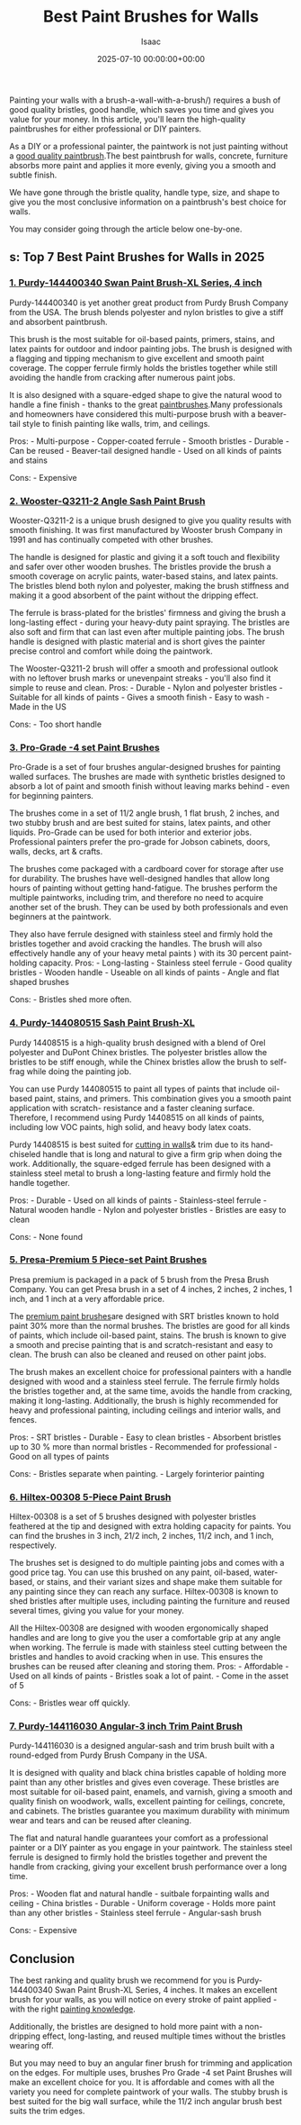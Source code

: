 ﻿---
title: Best Paint Brushes for Walls
description: Painting your walls with a brush-a-wall-with-a-brush requires a bush of good quality bristles, good handle, which saves you time and gives you value for your...
slug: /best-paint-brushes-for-walls/
date: 2025-07-10 00:00:00+00:00
lastmod: 2025-07-10 00:00:00+03:00
author: Isaac
categories:
- Paint
tags:
- paint
- brushe
- wall
layout: post
---

Painting your walls with a brush-a-wall-with-a-brush/) requires a bush of good quality bristles, good handle, which saves you time and gives you value for your money. In this article, you'll learn the high-quality paintbrushes for either professional or DIY painters.

As a DIY or a professional painter, the paintwork is not just painting without a [good quality paintbrush](https://pestpolicy.com/best-paint-brushes-for-oil-based-paint/).The best paintbrush for walls, concrete, furniture absorbs more paint and applies it more evenly, giving you a smooth and subtle finish.

We have gone through the bristle quality, handle type, size, and shape to give you the most conclusive information on a paintbrush's best choice for walls.

You may consider going through the article below one-by-one.

##  s: Top 7 Best Paint Brushes for Walls in 2025

###  [1. Purdy-144400340 Swan Paint Brush-XL Series, 4 inch](https://www.amazon.com/dp/B00002N6IR/?tag=p-policy-20)

Purdy-144400340 is yet another great product from Purdy Brush Company from the USA. The brush blends polyester and nylon bristles to give a stiff and absorbent paintbrush.

This brush is the most suitable for oil-based paints, primers, stains, and latex paints for outdoor and indoor painting jobs. The brush is designed with a flagging and tipping mechanism to give excellent and smooth paint coverage. The copper ferrule firmly holds the bristles together while still avoiding the handle from cracking after numerous paint jobs.

It is also designed with a square-edged shape to give the natural wood to handle a fine finish - thanks to the great [paintbrushes](https://pestpolicy.com/best-paint-brushes-for-edging/).Many professionals and homeowners have considered this multi-purpose brush with a beaver-tail style to finish painting like walls, trim, and ceilings.

Pros: - Multi-purpose - Copper-coated ferrule - Smooth bristles - Durable - Can be reused - Beaver-tail designed handle - Used on all kinds of paints and stains

Cons: - Expensive


###  [2. Wooster-Q3211-2 Angle Sash Paint Brush](https://www.amazon.com/dp/B002YC06T2/?tag=p-policy-20)

Wooster-Q3211-2 is a unique brush designed to give you quality results with smooth finishing. It was first manufactured by Wooster brush Company in 1991 and has continually competed with other brushes.

The handle is designed for plastic and giving it a soft touch and flexibility and safer over other wooden brushes. The bristles provide the brush a smooth coverage on acrylic paints, water-based stains, and latex paints. The bristles blend both nylon and polyester, making the brush stiffness and making it a good absorbent of the paint without the dripping effect.

The ferrule is brass-plated for the bristles' firmness and giving the brush a long-lasting effect - during your heavy-duty paint spraying. The bristles are also soft and firm that can last even after multiple painting jobs. The brush handle is designed with plastic material and is short gives the painter precise control and comfort while doing the paintwork.

The Wooster-Q3211-2 brush will offer a smooth and professional outlook with no leftover brush marks or unevenpaint streaks - you'll also find it simple to reuse and clean. Pros: - Durable - Nylon and polyester bristles - Suitable for all kinds of paints - Gives a smooth finish - Easy to wash - Made in the US

Cons: - Too short handle


###  [3. Pro-Grade -4 set Paint Brushes](https://www.amazon.com/dp/B07Z88T8B1/?tag=p-policy-20)

Pro-Grade is a set of four brushes angular-designed brushes for painting walled surfaces. The brushes are made with synthetic bristles designed to absorb a lot of paint and smooth finish without leaving marks behind - even for beginning painters.

The brushes come in a set of 11/2 angle brush, 1 flat brush, 2 inches, and two stubby brush and are best suited for stains, latex paints, and other liquids. Pro-Grade can be used for both interior and exterior jobs. Professional painters prefer the pro-grade for Jobson cabinets, doors, walls, decks, art & crafts.

The brushes come packaged with a cardboard cover for storage after use for durability. The brushes have well-designed handles that allow long hours of painting without getting hand-fatigue. The brushes perform the multiple paintworks, including trim, and therefore no need to acquire another set of the brush. They can be used by both professionals and even beginners at the paintwork.

They also have ferrule designed with stainless steel and firmly hold the bristles together and avoid cracking the handles. The brush will also effectively handle any of your heavy metal paints ) with its 30 percent paint-holding capacity. Pros: - Long-lasting - Stainless steel ferrule - Good quality bristles - Wooden handle - Useable on all kinds of paints - Angle and flat shaped brushes

Cons: - Bristles shed more often.


###  [4. Purdy-144080515 Sash Paint Brush-XL](https://www.amazon.com/dp/B008GKJLVA/?tag=p-policy-20)

Purdy 14408515 is a high-quality brush designed with a blend of Orel polyester and DuPont Chinex bristles. The polyester bristles allow the bristles to be stiff enough, while the Chinex bristles allow the brush to self-frag while doing the painting job.

You can use Purdy 144080515 to paint all types of paints that include oil-based paint, stains, and primers. This combination gives you a smooth paint application with scratch- resistance and a faster cleaning surface. Therefore, I recommend using Purdy 14408515 on all kinds of paints, including low VOC paints, high solid, and heavy body latex coats.

Purdy 14408515 is best suited for [cutting in walls](https://www.thespruce.com/how-to-cut-in-interior-trim-paint-1822824)& trim due to its hand-chiseled handle that is long and natural to give a firm grip when doing the work. Additionally, the square-edged ferrule has been designed with a stainless steel metal to brush a long-lasting feature and firmly hold the handle together.

Pros: - Durable - Used on all kinds of paints - Stainless-steel ferrule - Natural wooden handle - Nylon and polyester bristles - Bristles are easy to clean

Cons: - None found


###  [5. Presa-Premium 5 Piece-set Paint Brushes](https://www.amazon.com/dp/B011ARI5IU/?tag=p-policy-20)

Presa premium is packaged in a pack of 5 brush from the Presa Brush Company. You can get Presa brush in a set of 4 inches, 2 inches, 2 inches, 1 inch, and 1 inch at a very affordable price.

The [premium paint brushes](https://pestpolicy.com/best-paint-brushes-for-watercolor/)are designed with SRT bristles known to hold paint 30% more than the normal brushes. The bristles are good for all kinds of paints, which include oil-based paint, stains. The brush is known to give a smooth and precise painting that is and scratch-resistant and easy to clean. The brush can also be cleaned and reused on other paint jobs.

The brush makes an excellent choice for professional painters with a handle designed with wood and a stainless steel ferrule. The ferrule firmly holds the bristles together and, at the same time, avoids the handle from cracking, making it long-lasting. Additionally, the brush is highly recommended for heavy and professional painting, including ceilings and interior walls, and fences.

Pros: - SRT bristles - Durable - Easy to clean bristles - Absorbent bristles up to 30 % more than normal bristles - Recommended for professional - Good on all types of paints

Cons: - Bristles separate when painting. - Largely forinterior painting


###  [6. Hiltex-00308 5-Piece Paint Brush](https://www.amazon.com/dp/B000PQTYTC/?tag=p-policy-20)

Hiltex-00308 is a set of 5 brushes designed with polyester bristles feathered at the tip and designed with extra holding capacity for paints. You can find the brushes in 3 inch, 21/2 inch, 2 inches, 11/2 inch, and 1 inch, respectively.

The brushes set is designed to do multiple painting jobs and comes with a good price tag. You can use this brushed on any paint, oil-based, water-based, or stains, and their variant sizes and shape make them suitable for any painting since they can reach any surface. Hiltex-00308 is known to shed bristles after multiple uses, including painting the furniture and reused several times, giving you value for your money.

All the Hiltex-00308 are designed with wooden ergonomically shaped handles and are long to give you the user a comfortable grip at any angle when working. The ferrule is made with stainless steel cutting between the bristles and handles to avoid cracking when in use. This ensures the brushes can be reused after cleaning and storing them. Pros: - Affordable - Used on all kinds of paints - Bristles soak a lot of paint. - Come in the asset of 5

Cons: - Bristles wear off quickly.


###  [7. Purdy-144116030 Angular-3 inch Trim Paint Brush](https://www.amazon.com/dp/B00002N8YE/?tag=p-policy-20)

Purdy-144116030 is a designed angular-sash and trim brush built with a round-edged from Purdy Brush Company in the USA.

It is designed with quality and black china bristles capable of holding more paint than any other bristles and gives even coverage. These bristles are most suitable for oil-based paint, enamels, and varnish, giving a smooth and quality finish on woodwork, walls, excellent painting for ceilings, concrete, and cabinets. The bristles guarantee you maximum durability with minimum wear and tears and can be reused after cleaning.

The flat and natural handle guarantees your comfort as a professional painter or a DIY painter as you engage in your paintwork. The stainless steel ferrule is designed to firmly hold the bristles together and prevent the handle from cracking, giving your excellent brush performance over a long time.

Pros: - Wooden flat and natural handle - suitbale forpainting walls and ceiling - China bristles - Durable - Uniform coverage - Holds more paint than any other bristles - Stainless steel ferrule - Angular-sash brush

Cons: - Expensive


##  Conclusion

The best ranking and quality brush we recommend for you is Purdy-144400340 Swan Paint Brush-XL Series, 4 inches. It makes an excellent brush for your walls, as you will notice on every stroke of paint applied - with the right [painting knowledge](https://www.pinotspalette.com/blog/creative-life/how-to-paint-for-beginners).

Additionally, the bristles are designed to hold more paint with a non-dripping effect, long-lasting, and reused multiple times without the bristles wearing off.

But you may need to buy an angular finer brush for trimming and application on the edges. For multiple uses, brushes Pro Grade -4 set Paint Brushes will make an excellent choice for you. It is affordable and comes with all the variety you need for complete paintwork of your walls. The stubby brush is best suited for the big wall surface, while the 11/2 inch angular brush best suits the trim edges.

